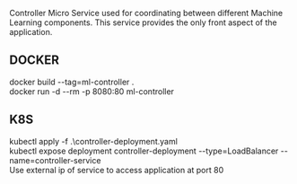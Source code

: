 Controller Micro Service used for coordinating between different Machine Learning components. This service provides the only front aspect of the application.  
  
## DOCKER  
docker build --tag=ml-controller .  
docker run -d --rm -p 8080:80 ml-controller  
  
## K8S  
kubectl apply -f .\controller-deployment.yaml  
kubectl expose deployment controller-deployment --type=LoadBalancer --name=controller-service  
Use external ip of service to access application at port 80